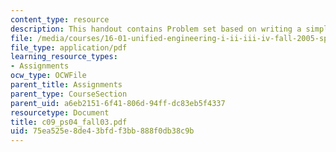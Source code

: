 ```yaml
---
content_type: resource
description: This handout contains Problem set based on writing a simple package.
file: /media/courses/16-01-unified-engineering-i-ii-iii-iv-fall-2005-spring-2006/75ea525e8de43bfdf3bb888f0db38c9b_c09_ps04_fall03.pdf
file_type: application/pdf
learning_resource_types:
- Assignments
ocw_type: OCWFile
parent_title: Assignments
parent_type: CourseSection
parent_uid: a6eb2151-6f41-806d-94ff-dc83eb5f4337
resourcetype: Document
title: c09_ps04_fall03.pdf
uid: 75ea525e-8de4-3bfd-f3bb-888f0db38c9b
---
```

